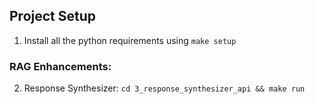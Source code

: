 

## Project Setup

1. Install all the python requirements using `make setup`



### RAG Enhancements:

2. Response Synthesizer: `cd 3_response_synthesizer_api && make run`


